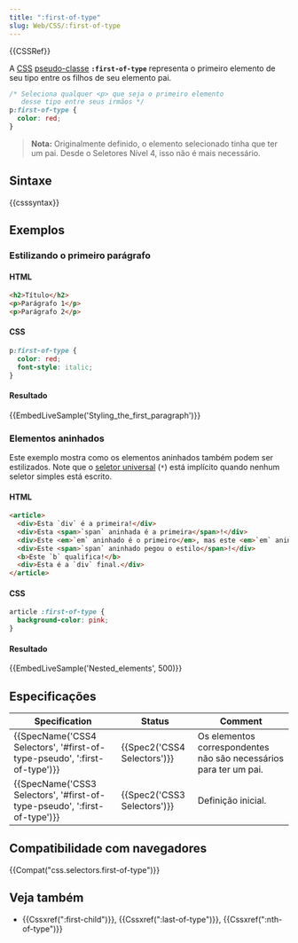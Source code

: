 ```yaml
---
title: ":first-of-type"
slug: Web/CSS/:first-of-type
---
```


{{CSSRef}}

A [CSS](/pt-BR/docs/Web/CSS) [pseudo-classe](/pt-BR/docs/Web/CSS/Pseudo-classes) **`:first-of-type`** representa o primeiro elemento de seu tipo entre os filhos de seu elemento pai.

```css
/* Seleciona qualquer <p> que seja o primeiro elemento
   desse tipo entre seus irmãos */
p:first-of-type {
  color: red;
}
```

> **Nota:** Originalmente definido, o elemento selecionado tinha que ter um pai. Desde o Seletores Nível 4, isso não é mais necessário.

## Sintaxe

{{csssyntax}}

## Exemplos

### Estilizando o primeiro parágrafo

#### HTML

```html
<h2>Título</h2>
<p>Parágrafo 1</p>
<p>Parágrafo 2</p>
```

#### CSS

```css
p:first-of-type {
  color: red;
  font-style: italic;
}
```

#### Resultado

{{EmbedLiveSample('Styling_the_first_paragraph')}}

### Elementos aninhados

Este exemplo mostra como os elementos aninhados também podem ser estilizados. Note que o [seletor universal](/pt-BR/docs/Web/CSS/Universal_selectors) (`*`) está implícito quando nenhum seletor simples está escrito.

#### HTML

```html
<article>
  <div>Esta `div` é a primeira!</div>
  <div>Esta <span>`span` aninhada é a primeira</span>!</div>
  <div>Este <em>`em` aninhado é o primeiro</em>, mas este <em>`em` aninhado é o último</em>!</div>
  <div>Este <span>`span` aninhado pegou o estilo</span>!</div>
  <b>Este `b` qualifica!</b>
  <div>Esta é a `div` final.</div>
</article>
```

#### CSS

```css
article :first-of-type {
  background-color: pink;
}
```

#### Resultado

{{EmbedLiveSample('Nested_elements', 500)}}

## Especificações

| Specification                                                                                    | Status                               | Comment                                                           |
| ------------------------------------------------------------------------------------------------ | ------------------------------------ | ----------------------------------------------------------------- |
| {{SpecName('CSS4 Selectors', '#first-of-type-pseudo', ':first-of-type')}} | {{Spec2('CSS4 Selectors')}} | Os elementos correspondentes não são necessários para ter um pai. |
| {{SpecName('CSS3 Selectors', '#first-of-type-pseudo', ':first-of-type')}} | {{Spec2('CSS3 Selectors')}} | Definição inicial.                                                |

## Compatibilidade com navegadores

{{Compat("css.selectors.first-of-type")}}

## Veja também

- {{Cssxref(":first-child")}}, {{Cssxref(":last-of-type")}}, {{Cssxref(":nth-of-type")}}
